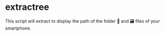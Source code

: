 # extractree
This script will extract to display the path of the folder 📂 and 🗃️ files of your smartphone.
